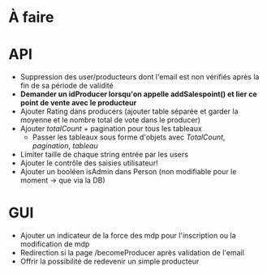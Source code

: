 # À faire

# API

- Suppression des user/producteurs dont l'email est non vérifiés après la fin de sa période de validité
- **Demander un idProducer lorsqu'on appelle addSalespoint() et lier ce point de vente avec le producteur**
- Ajouter Rating dans producers (ajouter table séparée et garder la moyenne et le nombre total de vote dans le producer)
- Ajouter *totalCount* + pagination pour tous les tableaux 
  - Passer les tableaux sous forme d'objets avec *TotalCount*, *pagination*, *tableau*
- Limiter taille de chaque string entrée par les users
- Ajouter le contrôle des saisies utilisateur!
- Ajouter un booléen isAdmin dans Person (non modifiable pour le moment -> que via la DB)











# GUI

- Ajouter un indicateur de la force des mdp pour l'inscription ou la modification de mdp
- Redirection si la page /becomeProducer après validation de l'email
- Offrir la possibilité de redevenir un simple producteur